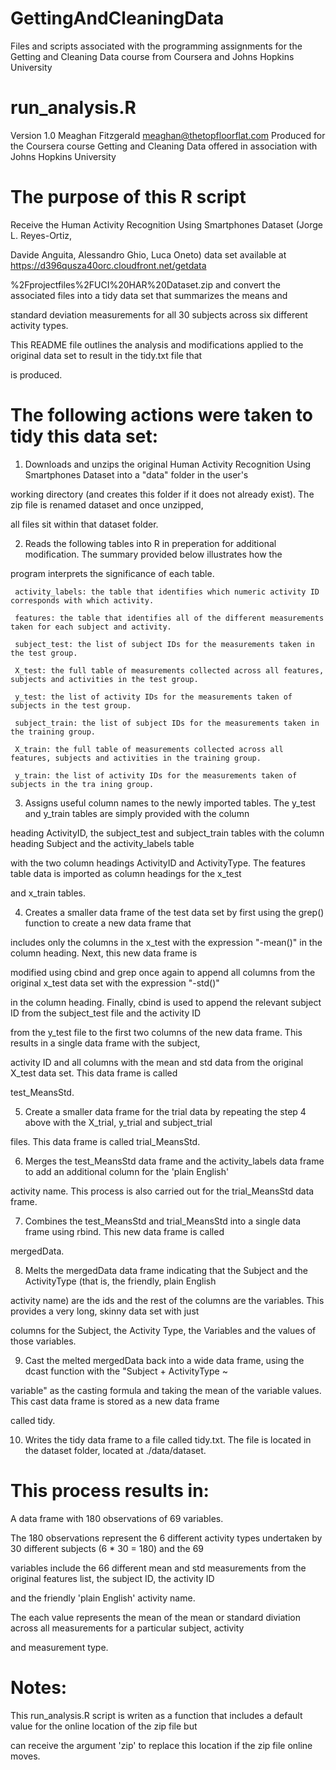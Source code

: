 GettingAndCleaningData
======================

Files and scripts associated with the programming assignments for the Getting and Cleaning Data course from Coursera and Johns Hopkins University


run_analysis.R
=============================================================

Version 1.0
Meaghan Fitzgerald
meaghan@thetopfloorflat.com
Produced for the Coursera course Getting and Cleaning Data offered in association with Johns Hopkins University

The purpose of this R script
=============================================================

Receive the Human Activity Recognition Using Smartphones Dataset (Jorge L. Reyes-Ortiz, 

Davide Anguita, Alessandro Ghio, Luca Oneto) data set available at https://d396qusza40orc.cloudfront.net/getdata

%2Fprojectfiles%2FUCI%20HAR%20Dataset.zip and convert the associated files into a tidy data set that summarizes the means and 

standard deviation measurements for all 30 subjects across six different activity types.

This README file outlines the analysis and modifications applied to the original data set to result in the tidy.txt file that 

is produced.

The following actions were taken to tidy this data set:
=============================================================

1) Downloads and unzips the original Human Activity Recognition Using Smartphones Dataset into a "data" folder in the user's 

working directory (and creates this folder if it does not already exist). The zip file is renamed dataset and once unzipped, 

all files sit within that dataset folder.

2) Reads the following tables into R in preperation for additional modification. The summary provided below illustrates how the 

program interprets the significance of each table.

     activity_labels: the table that identifies which numeric activity ID corresponds with which activity.

     features: the table that identifies all of the different measurements taken for each subject and activity.

     subject_test: the list of subject IDs for the measurements taken in the test group.

     X_test: the full table of measurements collected across all features, subjects and activities in the test group.

     y_test: the list of activity IDs for the measurements taken of subjects in the test group.

     subject_train: the list of subject IDs for the measurements taken in the training group.

     X_train: the full table of measurements collected across all features, subjects and activities in the training group.

     y_train: the list of activity IDs for the measurements taken of subjects in the tra ining group.

3) Assigns useful column names to the newly imported tables. The y_test and y_train tables are simply provided with the column 

heading ActivityID, the subject_test and subject_train tables with the column heading Subject and the activity_labels table 

with the two column headings ActivityID and ActivityType. The features table data is imported as column headings for the x_test 

and x_train tables.

4) Creates a smaller data frame of the test data set by first using the grep() function to create a new data frame that 

includes only the columns in the x_test with the expression "-mean()" in the column heading. Next, this new data frame is 

modified using cbind and grep once again to append all columns from the original x_test data set with the expression "-std()" 

in the column heading. Finally, cbind is used to append the relevant subject ID from the subject_test file and the activity ID 

from the y_test file to the first two columns of the new data frame. This results in a single data frame with the subject, 

activity ID and all columns with the mean and std data from the original X_test data set. This data frame is called 

test_MeansStd.

5) Create a smaller data frame for the trial data by repeating the step 4 above with the X_trial, y_trial and subject_trial 

files. This data frame is called trial_MeansStd.

6) Merges the test_MeansStd data frame and the activity_labels data frame to add an additional column for the 'plain English' 

activity name. This process is also carried out for the trial_MeansStd data frame.

7) Combines the test_MeansStd and trial_MeansStd into a single data frame using rbind. This new data frame is called 

mergedData.

8) Melts the mergedData data frame indicating that the Subject and the ActivityType (that is, the friendly, plain English 

activity name) are the ids and the rest of the columns are the variables. This provides a very long, skinny data set with just 

columns for the Subject, the Activity Type, the Variables and the values of those variables.

9) Cast the melted mergedData back into a wide data frame, using the dcast function with the "Subject + ActivityType ~ 

variable" as the casting formula and taking the mean of the variable values. This cast data frame is stored as a new data frame 

called tidy.

10) Writes the tidy data frame to a file called tidy.txt. The file is located in the dataset folder, located at ./data/dataset.

This process results in:
=============================================================
A data frame with 180 observations of 69 variables.

The 180 observations represent the 6 different activity types undertaken by 30 different subjects (6 * 30 = 180) and the 69 

variables include the 66 different mean and std measurements from the original features list, the subject ID, the activity ID 

and the friendly 'plain English' activity name. 

The each value represents the mean of the mean or standard diviation across all measurements for a particular subject, activity 

and measurement type.

Notes:
=========
This run_analysis.R script is writen as a function that includes a default value for the online location of the zip file but 

can receive the argument 'zip' to replace this location if the zip file online moves.
